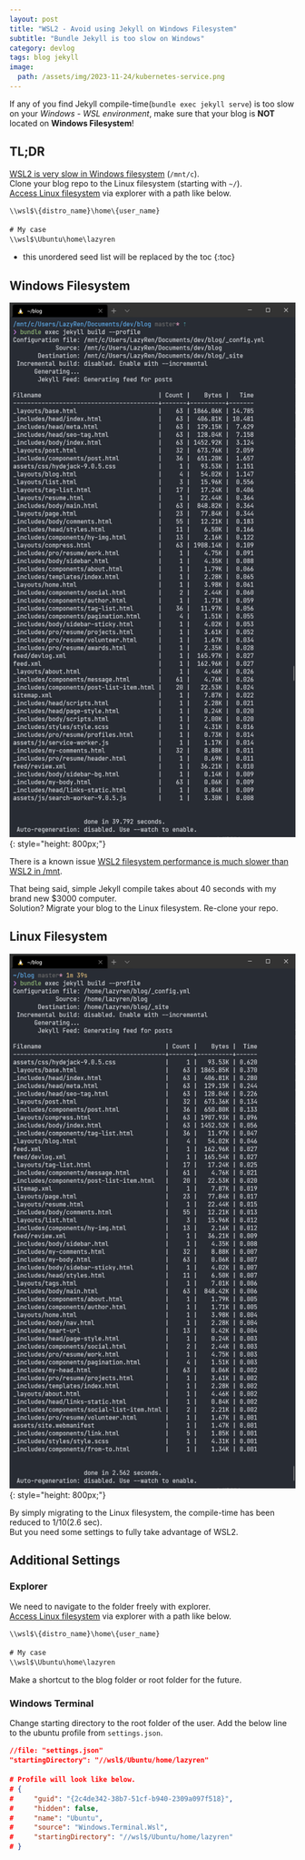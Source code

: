 ```yaml
---
layout: post
title: "WSL2 - Avoid using Jekyll on Windows Filesystem"
subtitle: "Bundle Jekyll is too slow on Windows"
category: devlog
tags: blog jekyll
image:
  path: /assets/img/2023-11-24/kubernetes-service.png
---
```


If any of you find Jekyll compile-time(`bundle exec jekyll serve`) is too slow on your *Windows - WSL environment*,
make sure that your blog is **NOT** located on **Windows Filesystem**!

## TL;DR

[WSL2 is very slow in Windows filesystem] (`/mnt/c`).<br>
Clone your blog repo to the Linux filesystem (starting with `~/`).<br>
[Access Linux filesystem] via explorer with a path like below.

[WSL2 is very slow in Windows filesystem]: https://github.com/microsoft/WSL/issues/4197
[Access Linux filesystem]: https://devblogs.microsoft.com/commandline/whats-new-for-wsl-in-windows-10-version-1903/

```default
\\wsl$\{distro_name}\home\{user_name}

# My case
\\wsl$\Ubuntu\home\lazyren
```

<!--more-->

* this unordered seed list will be replaced by the toc
{:toc}

## Windows Filesystem

![Window Jekyll Compile Time](/assets/img/2021-01-06/windows_fs_jekyll.png){: style="height: 800px;"}

There is a known issue [WSL2 filesystem performance is much slower than WSL2 in /mnt].

That being said, simple Jekyll compile takes about 40 seconds with my brand new $3000 computer.<br>
Solution? Migrate your blog to the Linux filesystem. Re-clone your repo.

[WSL2 filesystem performance is much slower than WSL2 in /mnt]: https://github.com/microsoft/WSL/issues/4197

## Linux Filesystem

![Linux Jekyll Compile Time](/assets/img/2021-01-06/wsl2_native_fs_jekyll.png){: style="height: 800px;"}

By simply migrating to the Linux filesystem, the compile-time has been reduced to 1/10(2.6 sec).<br>
But you need some settings to fully take advantage of WSL2.

## Additional Settings

### Explorer

We need to navigate to the folder freely with explorer.<br>
[Access Linux filesystem] via explorer with a path like below.

[Access Linux filesystem]: https://devblogs.microsoft.com/commandline/whats-new-for-wsl-in-windows-10-version-1903/

```default
\\wsl$\{distro_name}\home\{user_name}

# My case
\\wsl$\Ubuntu\home\lazyren
```

Make a shortcut to the blog folder or root folder for the future.

### Windows Terminal

Change starting directory to the root folder of the user.
Add the below line to the ubuntu profile from `settings.json`.

```json
//file: "settings.json"
"startingDirectory": "//wsl$/Ubuntu/home/lazyren"

# Profile will look like below.
# {
#     "guid": "{2c4de342-38b7-51cf-b940-2309a097f518}",
#     "hidden": false,
#     "name": "Ubuntu",
#     "source": "Windows.Terminal.Wsl",
#     "startingDirectory": "//wsl$/Ubuntu/home/lazyren"
# }
```